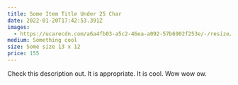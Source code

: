 ```yaml
---
title: Some Item Title Under 25 Char
date: 2022-01-20T17:42:53.391Z
images:
  - https://ucarecdn.com/a6a4fb03-a5c2-46ea-a092-57b6902f253e/-/resize/200x/
medium: Something cool
size: Some size 13 x 12
price: 155
---
```


Check this description out. It is appropriate. It is cool. Wow wow ow.
